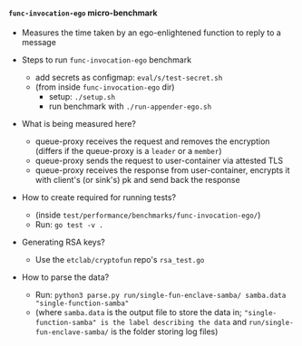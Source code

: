 #### `func-invocation-ego` micro-benchmark

- Measures the time taken by an ego-enlightened function to reply to a message 

- Steps to run `func-invocation-ego` benchmark 
    - add secrets as configmap: `eval/s/test-secret.sh`
    - (from inside `func-invocation-ego` dir)
        - setup: `./setup.sh`
        - run benchmark with `./run-appender-ego.sh`

- What is being measured here?
    - queue-proxy receives the request and removes the encryption (differs if the queue-proxy is a `leader` or a `member`)
    - queue-proxy sends the request to user-container via attested TLS
    - queue-proxy receives the response from user-container, encrypts it with client's (or sink's) pk and send back the response

- How to create required for running tests?
    - (inside `test/performance/benchmarks/func-invocation-ego/`)
    - Run: `go test -v .`
    
- Generating RSA keys?
    - Use the `etclab/cryptofun` repo's `rsa_test.go`

- How to parse the data?
    - Run: `python3 parse.py run/single-fun-enclave-samba/ samba.data "single-function-samba"`
    - (where `samba.data` is the output file to store the data in; `"single-function-samba" is the label describing the data` and `run/single-fun-enclave-samba/` is the folder storing log files)